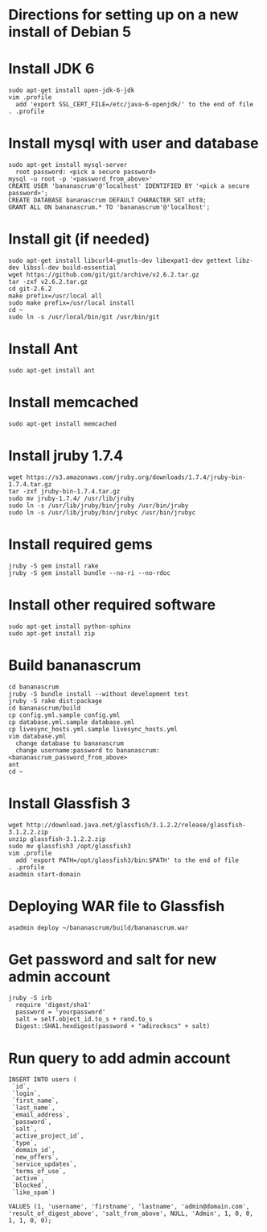 # Directions for setting up on a new install of Debian 5 #

# Install JDK 6 #
	sudo apt-get install open-jdk-6-jdk
	vim .profile
	  add 'export SSL_CERT_FILE=/etc/java-6-openjdk/' to the end of file
	. .profile

# Install mysql with user and database #
	sudo apt-get install mysql-server
	  root password: <pick a secure password>
	mysql -u root -p '<password_from_above>'
	CREATE USER 'bananascrum'@'localhost' IDENTIFIED BY '<pick a secure password>';
	CREATE DATABASE bananascrum DEFAULT CHARACTER SET utf8;
	GRANT ALL ON bananascrum.* TO 'bananascrum'@'localhost';

# Install git (if needed) #
	sudo apt-get install libcurl4-gnutls-dev libexpat1-dev gettext libz-dev libssl-dev build-essential
	wget https://github.com/git/git/archive/v2.6.2.tar.gz
	tar -zxf v2.6.2.tar.gz
	cd git-2.6.2
	make prefix=/usr/local all
	sudo make prefix=/usr/local install
	cd ~
	sudo ln -s /usr/local/bin/git /usr/bin/git

# Install Ant #
	sudo apt-get install ant

# Install memcached #
	sudo apt-get install memcached

# Install jruby 1.7.4 #
	wget https://s3.amazonaws.com/jruby.org/downloads/1.7.4/jruby-bin-1.7.4.tar.gz
	tar -zxf jruby-bin-1.7.4.tar.gz
	sudo mv jruby-1.7.4/ /usr/lib/jruby
	sudo ln -s /usr/lib/jruby/bin/jruby /usr/bin/jruby
	sudo ln -s /usr/lib/jruby/bin/jrubyc /usr/bin/jrubyc

# Install required gems #
	jruby -S gem install rake
	jruby -S gem install bundle --no-ri --no-rdoc

# Install other required software #
	sudo apt-get install python-sphinx
	sudo apt-get install zip

# Build bananascrum #
	cd bananascrum
	jruby -S bundle install --without development test
	jruby -S rake dist:package
	cd bananascrum/build
	cp config.yml.sample config.yml
	cp database.yml.sample database.yml
	cp livesync_hosts.yml.sample livesync_hosts.yml
	vim database.yml
	  change database to bananascrum
	  change username:password to bananascrum:<bananascrum_password_from_above>
	ant
	cd ~

# Install Glassfish 3 #
	wget http://download.java.net/glassfish/3.1.2.2/release/glassfish-3.1.2.2.zip
	unzip glassfish-3.1.2.2.zip
	sudo mv glassfish3 /opt/glassfish3
	vim .profile
	  add 'export PATH=/opt/glassfish3/bin:$PATH' to the end of file
	. .profile
	asadmin start-domain

# Deploying WAR file to Glassfish #
	asadmin deploy ~/bananascrum/build/bananascrum.war

# Get password and salt for new admin account #
	jruby -S irb
	  require 'digest/sha1'
	  password = 'yourpassword'
	  salt = self.object_id.to_s + rand.to_s
	  Digest::SHA1.hexdigest(password + "adirockscs" + salt)
	  
# Run query to add admin account #
	INSERT INTO users (
	 `id`,
	 `login`,
	 `first_name`,
	 `last_name`,
	 `email_address`,
	 `password`,
	 `salt`,
	 `active_project_id`,
	 `type`,
	 `domain_id`,
	 `new_offers`,
	 `service_updates`,
	 `terms_of_use`,
	 `active`,
	 `blocked`,
	 `like_spam`)
 
	VALUES (1, 'username', 'firstname', 'lastname', 'admin@domain.com', 'result_of_digest_above', 'salt_from_above', NULL, 'Admin', 1, 0, 0, 1, 1, 0, 0);